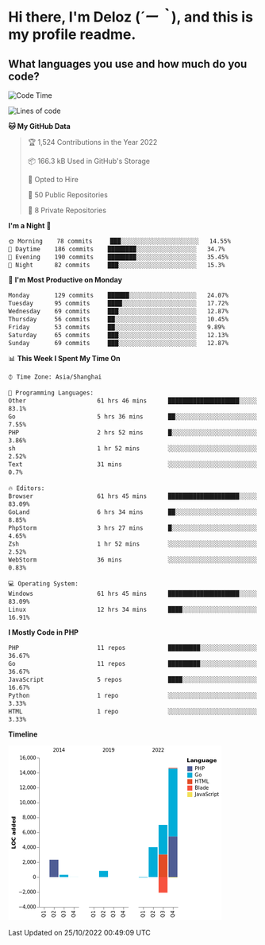 # **Hi there, I'm Deloz (*´ー｀*), and this is my profile readme.**
<!--  [![Profile views](https://gpvc.arturio.dev/dank-del)](https://github.com/dank-del) -->
## **What languages you use and how much do you code?**

<!--START_SECTION:waka-->
![Code Time](http://img.shields.io/badge/Code%20Time-120%20hrs%2039%20mins-blue)

![Lines of code](https://img.shields.io/badge/From%20Hello%20World%20I%27ve%20Written-27%20Thousand%20lines%20of%20code-blue)

**🐱 My GitHub Data** 

> 🏆 1,524 Contributions in the Year 2022
 > 
> 📦 166.3 kB Used in GitHub's Storage 
 > 
> 💼 Opted to Hire
 > 
> 📜 50 Public Repositories 
 > 
> 🔑 8 Private Repositories  
 > 
**I'm a Night 🦉** 

```text
🌞 Morning    78 commits     ███░░░░░░░░░░░░░░░░░░░░░░   14.55% 
🌆 Daytime    186 commits    ████████░░░░░░░░░░░░░░░░░   34.7% 
🌃 Evening    190 commits    ████████░░░░░░░░░░░░░░░░░   35.45% 
🌙 Night      82 commits     ███░░░░░░░░░░░░░░░░░░░░░░   15.3%

```
📅 **I'm Most Productive on Monday** 

```text
Monday       129 commits    ██████░░░░░░░░░░░░░░░░░░░   24.07% 
Tuesday      95 commits     ████░░░░░░░░░░░░░░░░░░░░░   17.72% 
Wednesday    69 commits     ███░░░░░░░░░░░░░░░░░░░░░░   12.87% 
Thursday     56 commits     ██░░░░░░░░░░░░░░░░░░░░░░░   10.45% 
Friday       53 commits     ██░░░░░░░░░░░░░░░░░░░░░░░   9.89% 
Saturday     65 commits     ███░░░░░░░░░░░░░░░░░░░░░░   12.13% 
Sunday       69 commits     ███░░░░░░░░░░░░░░░░░░░░░░   12.87%

```


📊 **This Week I Spent My Time On** 

```text
⌚︎ Time Zone: Asia/Shanghai

💬 Programming Languages: 
Other                    61 hrs 46 mins      ████████████████████░░░░░   83.1% 
Go                       5 hrs 36 mins       ██░░░░░░░░░░░░░░░░░░░░░░░   7.55% 
PHP                      2 hrs 52 mins       █░░░░░░░░░░░░░░░░░░░░░░░░   3.86% 
sh                       1 hr 52 mins        ░░░░░░░░░░░░░░░░░░░░░░░░░   2.52% 
Text                     31 mins             ░░░░░░░░░░░░░░░░░░░░░░░░░   0.7%

🔥 Editors: 
Browser                  61 hrs 45 mins      ████████████████████░░░░░   83.09% 
GoLand                   6 hrs 34 mins       ██░░░░░░░░░░░░░░░░░░░░░░░   8.85% 
PhpStorm                 3 hrs 27 mins       █░░░░░░░░░░░░░░░░░░░░░░░░   4.65% 
Zsh                      1 hr 52 mins        ░░░░░░░░░░░░░░░░░░░░░░░░░   2.52% 
WebStorm                 36 mins             ░░░░░░░░░░░░░░░░░░░░░░░░░   0.83%

💻 Operating System: 
Windows                  61 hrs 45 mins      ████████████████████░░░░░   83.09% 
Linux                    12 hrs 34 mins      ████░░░░░░░░░░░░░░░░░░░░░   16.91%

```

**I Mostly Code in PHP** 

```text
PHP                      11 repos            █████████░░░░░░░░░░░░░░░░   36.67% 
Go                       11 repos            █████████░░░░░░░░░░░░░░░░   36.67% 
JavaScript               5 repos             ████░░░░░░░░░░░░░░░░░░░░░   16.67% 
Python                   1 repo              ░░░░░░░░░░░░░░░░░░░░░░░░░   3.33% 
HTML                     1 repo              ░░░░░░░░░░░░░░░░░░░░░░░░░   3.33%

```


**Timeline**

![Chart not found](https://raw.githubusercontent.com/deloz/deloz/main/charts/bar_graph.png) 


 Last Updated on 25/10/2022 00:49:09 UTC
<!--END_SECTION:waka-->

